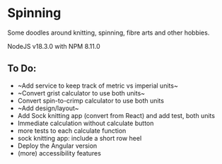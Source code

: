 # Spinning
Some doodles around knitting, spinning, fibre arts and other hobbies.

NodeJS v18.3.0 with NPM 8.11.0

## To Do:
+ ~Add service to keep track of metric vs imperial units~
+ ~Convert grist calculator to use both units~
+ Convert spin-to-crimp calculator to use both units
+ ~Add design/layout~
+ Add Sock knitting app (convert from React) and add test, both units
+ Immediate calculation without calculate button
+ more tests to each calculate function
+ sock knitting app: include a short row heel
+ Deploy the Angular version
+ (more) accessibility features
